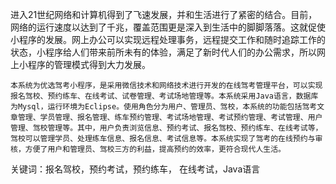 进入21世纪网络和计算机得到了飞速发展，并和生活进行了紧密的结合。目前，网络的运行速度以达到了千兆，覆盖范围更是深入到生活中的脚脚落落。这就促使小程序的发展。网上办公可以实现远程处理事务，远程提交工作和随时追踪工作的状态，小程序给人们带来前所未有的体验，满足了新时代人们的办公需求，所以网上小程序的管理模式得到大力发展。

    本系统为优选驾考小程序，是采用微信技术和网络技术进行开发的在线驾考管理平台，可以实现报名驾校、预约练车、在线考试、试卷管理、考试场地管理等。本系统采用Java语言，数据库为Mysql，运行环境为Eclipse。使用角色分为用户、管理员、驾校，本系统的功能包括驾考文章管理、学员管理、报名管理、练车预约管理、考试场地管理、考试预约管理、考试管理、用户管理、驾校管理等。其中，用户负责浏览信息、预约考试、报名驾校、预约练车、在线考试等，驾校可以管理学员、处理练车信息、报名信息、考试信息等。本系统实现了驾考的在线预约与审核，方便了用户和管理员、驾校三方的利益，提高预约的效率，更符合现代人生活。

关键词：报名驾校，预约考试，预约练车， 在线考试，Java语言
